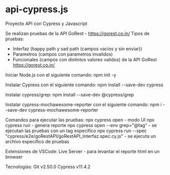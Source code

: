 # api-cypress.js
Proyecto API con Cypress y Javascript

Se realizan pruebas de la API GoRest - https://gorest.co.in/
Tipos de pruebas:
- Interfaz (happy path y sad path (campos vacios y sin enviar)) 
- Parametros (campos con parametros invalidos) 
- Funcionales (campos con distintos valores validos) de la API GoRest
https://gorest.co.in/

Iniciar Node.js con el siguiente comando:
npm init -y

Instalar Cypress con el siguiente comando:
npm install --save-dev cypress

Instalar cypress/grep:
npm install --save-dev @cypress/grep

Instalar cypress-mochawesome-reporter con el siguiente comando:
npm i --save-dev cypress-mochawesome-reporter

Comandos para ejecutar las pruebas:
npx cypress open - modo UI
npx cypress run - genera reporte
npx cypress open --env grep="@tag" - se ejecutan las pruebas con un tag especifico
npx cypress run --spec "cypress/e2e/goRestAPI/goRestAPI_Interfaz.spec.cy.js" - se ejecuta un archivo especifico de pruebas

Extensiones de VSCode:
Live Server - para levantar el reporte html en un browser

Tecnologías:
Git v2.50.0
Cypress v11.4.2

